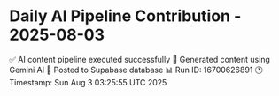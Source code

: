 # Daily AI Pipeline Contribution - 2025-08-03

✅ AI content pipeline executed successfully
🤖 Generated content using Gemini AI
💾 Posted to Supabase database
📊 Run ID: 16700626891
🕐 Timestamp: Sun Aug  3 03:25:55 UTC 2025
